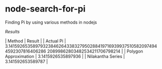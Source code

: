 node-search-for-pi
==================

Finding Pi by using various methods in nodejs

*Results*

| Method | Result |
| Actual Pi | 3.141592653589793238462643383279502884197169399375105820974944592307816406286 20899862803482534211706798214 |
| Polygon Approximation | 3.1415926535897936 |
| Nilakantha Series | 3.141592653589787 |
